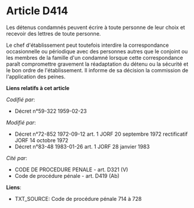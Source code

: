 # Article D414

Les détenus condamnés peuvent écrire à toute personne de leur choix et recevoir des lettres de toute personne.

Le chef d'établissement peut toutefois interdire la correspondance occasionnelle ou périodique avec des personnes autres que
le conjoint ou les membres de la famille d'un condamné lorsque cette correspondance paraît compromettre gravement la
réadaptation du détenu ou la sécurité et le bon ordre de l'établissement. Il informe de sa décision la commission de
l'application des peines.

**Liens relatifs à cet article**

_Codifié par_:

  - Décret n°59-322 1959-02-23

_Modifié par_:

  - Décret n°72-852 1972-09-12 art. 1 JORF 20 septembre 1972 rectificatif JORF 14 octobre 1972
  - Décret n°83-48 1983-01-26 art. 1 JORF 28 janvier 1983

_Cité par_:

  - CODE DE PROCEDURE PENALE - art. D321 (V)
  - Code de procédure pénale - art. D419 (Ab)

**Liens**:

  - TXT_SOURCE: Code de procédure pénale 714 à 728
